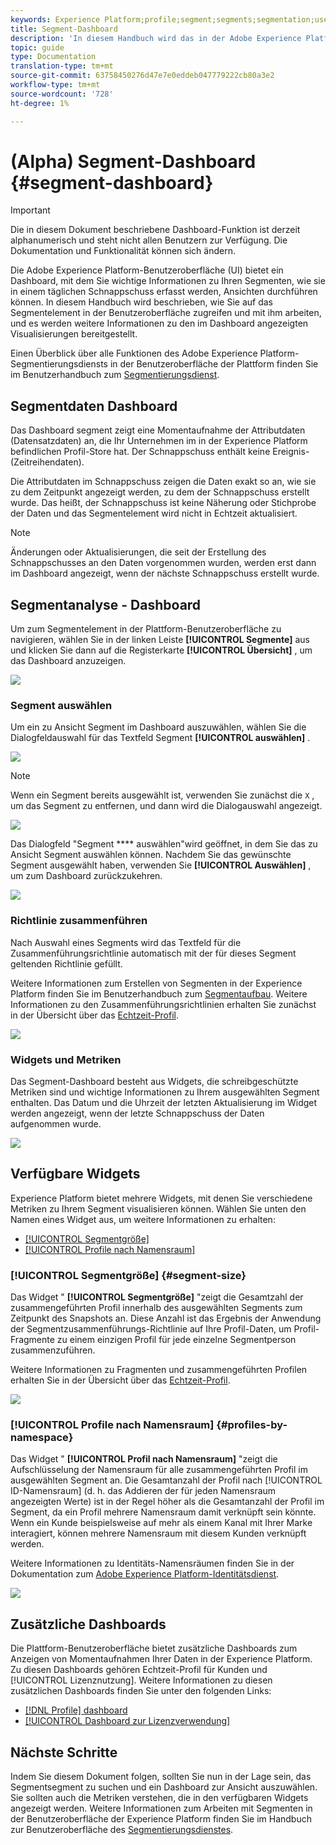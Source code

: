 ```yaml
---
keywords: Experience Platform;profile;segment;segments;segmentation;user interface;UI;customization;segment dashboard;dashboard
title: Segment-Dashboard
description: 'In diesem Handbuch wird das in der Adobe Experience Platform-Benutzeroberfläche verfügbare Segment-Dashboard beschrieben. '
topic: guide
type: Documentation
translation-type: tm+mt
source-git-commit: 63758450276d47e7e0eddeb047779222cb80a3e2
workflow-type: tm+mt
source-wordcount: '728'
ht-degree: 1%

---
```



# (Alpha) Segment-Dashboard {#segment-dashboard}

>[!IMPORTANT]
>
>Die in diesem Dokument beschriebene Dashboard-Funktion ist derzeit alphanumerisch und steht nicht allen Benutzern zur Verfügung. Die Dokumentation und Funktionalität können sich ändern.

Die Adobe Experience Platform-Benutzeroberfläche (UI) bietet ein Dashboard, mit dem Sie wichtige Informationen zu Ihren Segmenten, wie sie in einem täglichen Schnappschuss erfasst werden, Ansichten durchführen können. In diesem Handbuch wird beschrieben, wie Sie auf das Segmentelement in der Benutzeroberfläche zugreifen und mit ihm arbeiten, und es werden weitere Informationen zu den im Dashboard angezeigten Visualisierungen bereitgestellt.

Einen Überblick über alle Funktionen des Adobe Experience Platform-Segmentierungsdiensts in der Benutzeroberfläche der Plattform finden Sie im Benutzerhandbuch zum [Segmentierungsdienst](overview.md).

## Segmentdaten Dashboard

Das Dashboard segment zeigt eine Momentaufnahme der Attributdaten (Datensatzdaten) an, die Ihr Unternehmen im in der Experience Platform befindlichen Profil-Store hat. Der Schnappschuss enthält keine Ereignis- (Zeitreihendaten).

Die Attributdaten im Schnappschuss zeigen die Daten exakt so an, wie sie zu dem Zeitpunkt angezeigt werden, zu dem der Schnappschuss erstellt wurde. Das heißt, der Schnappschuss ist keine Näherung oder Stichprobe der Daten und das Segmentelement wird nicht in Echtzeit aktualisiert.

>[!NOTE]
>
>Änderungen oder Aktualisierungen, die seit der Erstellung des Schnappschusses an den Daten vorgenommen wurden, werden erst dann im Dashboard angezeigt, wenn der nächste Schnappschuss erstellt wurde.

## Segmentanalyse - Dashboard

Um zum Segmentelement in der Plattform-Benutzeroberfläche zu navigieren, wählen Sie in der linken Leiste **[!UICONTROL Segmente]** aus und klicken Sie dann auf die Registerkarte **[!UICONTROL Übersicht]** , um das Dashboard anzuzeigen.

![](../images/ui/segment-dashboard/dashboard-overview.png)

### Segment auswählen

Um ein zu Ansicht Segment im Dashboard auszuwählen, wählen Sie die Dialogfeldauswahl für das Textfeld Segment **[!UICONTROL auswählen]** .

![](../images/ui/segment-dashboard/select-segment.png)

>[!NOTE]
>
>Wenn ein Segment bereits ausgewählt ist, verwenden Sie zunächst die `X` , um das Segment zu entfernen, und dann wird die Dialogauswahl angezeigt.
>
>![](../images/ui/segment-dashboard/remove-segment.png)

Das Dialogfeld &quot;Segment **** auswählen&quot;wird geöffnet, in dem Sie das zu Ansicht Segment auswählen können. Nachdem Sie das gewünschte Segment ausgewählt haben, verwenden Sie **[!UICONTROL Auswählen]** , um zum Dashboard zurückzukehren.

![](../images/ui/segment-dashboard/select-segment-dialog.png)

### Richtlinie zusammenführen

Nach Auswahl eines Segments wird das Textfeld für die Zusammenführungsrichtlinie automatisch mit der für dieses Segment geltenden Richtlinie gefüllt.

Weitere Informationen zum Erstellen von Segmenten in der Experience Platform finden Sie im Benutzerhandbuch zum [Segmentaufbau](segment-builder.md). Weitere Informationen zu den Zusammenführungsrichtlinien erhalten Sie zunächst in der Übersicht über das [Echtzeit-Profil](../../profile/home.md).

![](../images/ui/segment-dashboard/merge-policy.png)

### Widgets und Metriken

Das Segment-Dashboard besteht aus Widgets, die schreibgeschützte Metriken sind und wichtige Informationen zu Ihrem ausgewählten Segment enthalten. Das Datum und die Uhrzeit der letzten Aktualisierung im Widget werden angezeigt, wenn der letzte Schnappschuss der Daten aufgenommen wurde.

![](../images/ui/segment-dashboard/widget-timestamp.png)

## Verfügbare Widgets

Experience Platform bietet mehrere Widgets, mit denen Sie verschiedene Metriken zu Ihrem Segment visualisieren können. Wählen Sie unten den Namen eines Widget aus, um weitere Informationen zu erhalten:

* [[!UICONTROL Segmentgröße]](#segment-size)
* [[!UICONTROL Profile nach Namensraum]](#profiles-by-namespace)

### [!UICONTROL Segmentgröße] {#segment-size}

Das Widget &quot; **[!UICONTROL Segmentgröße]** &quot;zeigt die Gesamtzahl der zusammengeführten Profil innerhalb des ausgewählten Segments zum Zeitpunkt des Snapshots an. Diese Anzahl ist das Ergebnis der Anwendung der Segmentzusammenführungs-Richtlinie auf Ihre Profil-Daten, um Profil-Fragmente zu einem einzigen Profil für jede einzelne Segmentperson zusammenzuführen.

Weitere Informationen zu Fragmenten und zusammengeführten Profilen erhalten Sie in der Übersicht über das [Echtzeit-Profil](../home.md).

![](../images/ui/segment-dashboard/segment-size.png)

### [!UICONTROL Profile nach Namensraum] {#profiles-by-namespace}

Das Widget &quot; **[!UICONTROL Profil nach Namensraum]** &quot;zeigt die Aufschlüsselung der Namensraum für alle zusammengeführten Profil im ausgewählten Segment an. Die Gesamtanzahl der Profil nach [!UICONTROL ID-Namensraum] (d. h. das Addieren der für jeden Namensraum angezeigten Werte) ist in der Regel höher als die Gesamtanzahl der Profil im Segment, da ein Profil mehrere Namensraum damit verknüpft sein könnte. Wenn ein Kunde beispielsweise auf mehr als einem Kanal mit Ihrer Marke interagiert, können mehrere Namensraum mit diesem Kunden verknüpft werden.

Weitere Informationen zu Identitäts-Namensräumen finden Sie in der Dokumentation zum [Adobe Experience Platform-Identitätsdienst](../../identity-service/home.md).

![](../images/ui/segment-dashboard/profiles-by-namespace.png)

## Zusätzliche Dashboards

Die Plattform-Benutzeroberfläche bietet zusätzliche Dashboards zum Anzeigen von Momentaufnahmen Ihrer Daten in der Experience Platform. Zu diesen Dashboards gehören Echtzeit-Profil für Kunden und [!UICONTROL Lizenznutzung]. Weitere Informationen zu diesen zusätzlichen Dashboards finden Sie unter den folgenden Links:

* [[!DNL Profile] dashboard](../../profile/ui/profile-dashboard.md)
* [[!UICONTROL Dashboard zur Lizenzverwendung]](../../landing/license-usage-dashboard.md)

## Nächste Schritte

Indem Sie diesem Dokument folgen, sollten Sie nun in der Lage sein, das Segmentsegment zu suchen und ein Dashboard zur Ansicht auszuwählen. Sie sollten auch die Metriken verstehen, die in den verfügbaren Widgets angezeigt werden. Weitere Informationen zum Arbeiten mit Segmenten in der Benutzeroberfläche der Experience Platform finden Sie im Handbuch zur Benutzeroberfläche des [Segmentierungsdienstes](overview.md).
